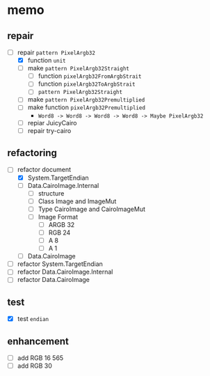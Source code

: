 memo
====

repair
------

* [ ] repair `pattern PixelArgb32`
	+ [x] function `unit`
	+ [ ] make `pattern PixelArgb32Straight`
		- [ ] function `pixelArgb32FromArgbStrait`
		- [ ] function `pixelArgb32ToArgbStrait`
		- [ ] `pattern PixelArgb32Straight`
	+ [ ] make `pattern PixelArgb32Premultiplied`
	+ [ ] make function `pixelArgb32Premultiplied`
		- `Word8 -> Word8 -> Word8 -> Word8 -> Maybe PixelArgb32`
	+ [ ] repiar JuicyCairo
	+ [ ] repair try-cairo

refactoring
-----------

* [ ] refactor document
	+ [x] System.TargetEndian
	+ [ ] Data.CairoImage.Internal
		- [ ] structure
		- [ ] Class Image and ImageMut
		- [ ] Type CairoImage and CairoImageMut
		- [ ] Image Format
			* [ ] ARGB 32
			* [ ] RGB 24
			* [ ] A 8
			* [ ] A 1
	+ [ ] Data.CairoImage
* [ ] refactor System.TargetEndian
* [ ] refactor Data.CairoImage.Internal
* [ ] refactor Data.CairoImage

test
----

* [x] test `endian`

enhancement
-----------

* [ ] add RGB 16 565
* [ ] add RGB 30
